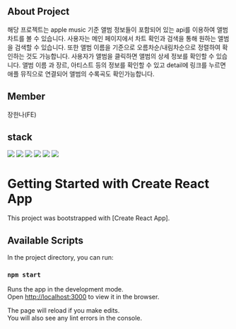 ## About Project
해당 프로젝트는 apple music 기준 앨범 정보들이 포함되어 있는 api를 이용하여 앨범 차트를 볼 수 있습니다.
사용자는 메인 페이지에서 차트 확인과 검색을 통해 원하는 앨범을 검색할 수 있습니다. 또한 앨범 이름을 기준으로 오름차순/내림차순으로 정렬하여 확인하는 것도 가능합니다.
사용자가 앨범을 클릭하면 앨범의 상세 정보를 확인할 수 있습니다. 앨범 이름 과 장르, 아티스트 등의 정보를 확인할 수 있고 detail에 링크를 누르면 애플 뮤직으로 연결되어 앨범의 수록곡도 확인가능합니다.


## Member

장한나(FE)

## stack
<img src="https://img.shields.io/badge/react-61DAFB?style=for-the-badge&logo=react&logoColor=black"> <img src="https://img.shields.io/badge/scss-DB7093?style=for-the-badge&logo=scss&logoColor=black"> <img src="https://img.shields.io/badge/React_Router-CA4245?style=for-the-badge&logo=React_Router&logoColor=white"/> <img src="https://img.shields.io/badge/Axios-181717?style=for-the-badge&logo=Axios&logoColor=white"> <img src="https://img.shields.io/badge/html5-E34F26?style=for-the-badge&logo=html5&logoColor=white"> <img src="https://img.shields.io/badge/typeScript-FFC000?style=for-the-badge&logo=typeScript&logoColor=black"/> 

# Getting Started with Create React App

This project was bootstrapped with [Create React App].

## Available Scripts

In the project directory, you can run:

### `npm start`

Runs the app in the development mode.\
Open [http://localhost:3000](http://localhost:3000) to view it in the browser.

The page will reload if you make edits.\
You will also see any lint errors in the console.
